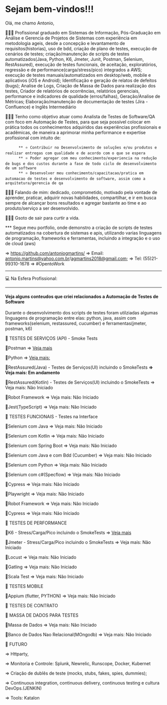 # Sejam bem-vindos!!!
Olá, me chamo Antonio, 

👨🏻‍💻 Profissional graduado em Sistemas de Informação, Pós-Graduação em Análise e Gerencia de Projetos de Sistemas com experiência em metodologia ageis, desde a concepção e levantamento de requisitos(historias), uso de bdd, criação de plano de testes, execução de cenários de testes; criação/manutenção de scripts de testes automatizados(Java, Python, K6, Jmeter, Junit, Postman, Selenium, RestAssured), execução de testes funcionais, de aceitação, exploratórios, regressão e de performance(carga/stress/pico) integrados a AWS; execução de testes manuais/automatizados em desktop/web, mobile e aplicativos (iOS e Android); Identificação e geração de relatos de defeitos (bugs); Analise de Logs, Criação de Massa de Dados para realização dos testes, Criador de relatórios de ocorrências, relatórios gerenciais, performance e indicadores de qualidade (erros/falhas), Geração/Analise de Métricas; Elaboração/manutenção de documentação de testes (Jira - Confluence) e Inglês Intermediário

👨🏻‍💻 Tenho como objetivo atuar como Analista de Testes de Software/QA com foco em Automação de Testes, para que seja possível colocar em prática todos os conhecimentos adquiridos das experiências profissionais e acadêmicas, de maneira a aprimorar minha performance e expertise profissional com intuito de:

          ** ⭐ Contribuir no Desenvolvimento de soluções e/ou produtos e realizar entregas com qualidade e de acordo com o que se espera
          ** ⭐ Poder agregar com meu conhecimento/experiencia na redução de bugs e dos custos durante a fase de todo ciclo de desenvolvimento de um software
          ** ⭐ Desenvolver meu conhecimento/capacitacao/pratica em automacao de testes e desenvolvimento de software, assim como a arquitetura/gerencia de qa
          

👨🏻‍💻 Falando de mim: dedicado, comprometido, motivado pela vontade de aprender, praticar, adquirir novas habilidades, compartilhar, e ir em busca sempre de alcançar bons resultados e agregar bastante ao time e ao produto/serviço a ser desenvolvido.

👨🏻‍💻 Gsoto de sair para curtir a vida.

*** Segue meu portfolio, onde demonstro a criação de scripts de testes automatizados na cobertura de sistemas e apis, utilizando varias linguagens de programação, frameworks e ferramentas, incluindo a integração e o uso de cloud (aws)

=> https://github.com/antoniogmartins/
=> Email: antonio.martins@yahoo.com.br/agmartins2018@gmail.com;
=> Tel: (55)21-99310-1678
=> #OpentoWork

-----------------------------------------------------------------------------------------------------------
:computer: Na Esfera Profissional:


---------------------------------------------------------------------------------------------------------------------------------------
#### Veja alguns conteudos que criei relacionados a Automação de Testes de Software
Durante o desenvolvimento dos scripts de testes foram utilziadas algumas linguagens de programação entre elas: python, java, 
assim com frameworks(selenium, restassured, cucumber) e ferramentas(jmeter, postman, k6)

🚀 TESTES DE SERVIÇOS (API) - Smoke Tests 

  :key:Postman 
      => [Veja mais](http://github.com/antoniogmartins/postman)

  :key:Python 
      => [Veja mais:](https://github.com/antoniogmartins/pythonrestapi)

  :key:RestAssured(Java) - Testes de Serviços(UI) incluindo o SmokeTests 
      **=> Veja mais: Em andamento**

  :key:RestAssured(Kotlin) - Testes de Serviços(UI) incluindo o SmokeTests
      => Veja mais: Não Iniciado

  :key:Robot Framework
      => Veja mais: Não Iniciado

  :key:Jest(TypeScript)
      => Veja mais: Não Iniciado



🚀 TESTES FUNCIONAIS - Testes na Interface 

  :key:Selenium com Java
      => Veja mais: Não Iniciado

  :key:Selenium com Kotlin
      => Veja mais: Não Iniciado

  :key:Selenium com Spring Boot
      => Veja mais: Não Iniciado

  :key:Selenium com Java e com Bdd (Cucumber)
      => Veja mais: Não Iniciado

  :key:Selenium com Python 
      => Veja mais: Não Iniciado

  :key:Selenium com c#(Specflow) 
      => Veja mais: Não Iniciado

  :key:Cypress
      => Veja mais: Não Iniciado
  
  :key:Playwright
      => Veja mais: Não Iniciado

  :key:Robot Framework
      => Veja mais: Não Iniciado

  :key:Cypress
      => Veja mais: Não Iniciado

🚀 TESTES DE PERFORMANCE

  :key:K6 - Stress/Carga/Pico incluindo o SmokeTests
      => [Veja mais](http://github.com/antoniogmartins/K6)

  :key:Jmeter - Stress/Carga/Pico incluindo o SmokeTests
      => Veja mais: Não Iniciado

  :key:Locust
      => Veja mais: Não Iniciado

  :key:Gatling
      => Veja mais: Não Iniciado

  :key:Scala Test
      => Veja mais: Não Iniciado


🚀 TESTES MOBILE

  :key:Appium (flutter, PYTHON)
      => Veja mais: Não Iniciado

🚀 TESTES DE CONTRATO


🚀 MASSA DE DADOS PARA TESTES

  :key:Massa de Dados
      => Veja mais: Não Iniciado

  :key:Banco de Dados Nao Relacional(MOngodb)
      => Veja mais: Não Iniciado
      

🚀 FUTURO

=> Httparty, 

=> Monitoria e Controle: Splunk, Newrelic, Runscope, Docker, Kubernet

=> Criação de dublês de teste (mocks, stubs, fakes, spies, dummies);

=> Continuous integration, continuous delivery, continuous testing e cultura DevOps.(JENKIN)

=> Tools: Katalon


